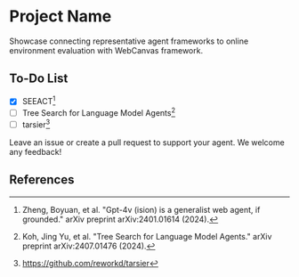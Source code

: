 # Project Name

Showcase connecting representative agent frameworks to online environment evaluation with WebCanvas framework.

## To-Do List

- [x] SEEACT[^1]
- [ ] Tree Search for Language Model Agents[^2]
- [ ] tarsier[^3]

Leave an issue or create a pull request to support your agent. We welcome any feedback!

## References

[^1]: Zheng, Boyuan, et al. "Gpt-4v (ision) is a generalist web agent, if grounded." arXiv preprint arXiv:2401.01614 (2024).  
[^2]: Koh, Jing Yu, et al. "Tree Search for Language Model Agents." arXiv preprint arXiv:2407.01476 (2024).  
[^3]: https://github.com/reworkd/tarsier
